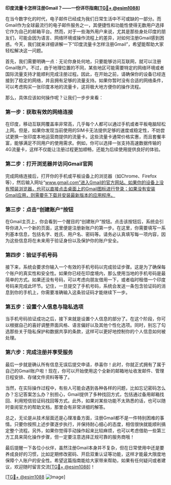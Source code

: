 **印度流量卡怎样注册Gmail？——一份详尽指南[[TG💪+ @esim1088](https://t.me/s/esim1088)]**

在当今数字化的时代，电子邮件已经成为我们日常生活中不可或缺的一部分。而Gmail作为全球最流行的电子邮件服务之一，其便捷性和功能性使得无数用户选择它作为自己的邮箱平台。然而，对于一些海外用户来说，尤其是那些身处印度的朋友们，可能会因为语言、网络环境或操作流程上的差异，对如何注册Gmail感到困惑。今天，我们就来详细讲解一下“印度流量卡怎样注册Gmail”，希望能帮助大家轻松解决这一问题。

首先，我们需要明确一点：无论你身处何地，只要能够访问互联网，就可以注册Gmail账户。不过，由于地理位置的不同，某些地区可能需要特定的网络环境或者国际流量支持才能顺利完成注册过程。因此，在开始之前，请确保你的设备已经连接到了稳定的网络，并且拥有足够的流量支持。如果你暂时没有合适的网络条件，可以考虑购买一张印度本地的流量卡，这将极大地方便你的操作流程。

那么，具体应该如何操作呢？让我们一步步来看：

### 第一步：获取有效的网络连接

在印度，移动互联网覆盖率非常高，几乎每个人都可以通过手机或者平板电脑轻松上网。但是，如果你发现当前使用的SIM卡无法提供足够的速度或稳定性，不妨尝试更换一张印度本地运营商提供的流量卡。这些流量卡通常价格实惠，而且套餐丰富，能够满足不同用户的使用需求。例如，你可以选择一张支持高速数据传输的4G流量卡，这样不仅能让注册过程更加顺畅，还能为后续使用提供良好的体验。

### 第二步：打开浏览器并访问Gmail官网

完成网络连接后，打开你的手机或平板设备上的浏览器（如Chrome、Firefox等），然后输入网址“www.gmail.com”进入Gmail的官方网站。如果你的设备上没有预装浏览器，也可以直接点击桌面上的Gmail图标进行登录；如果没有安装Gmail应用，则需要先下载并安装最新版本的应用程序。

### 第三步：点击“创建账户”按钮

在Gmail主页上，你会看到一个醒目的“创建账户”按钮。点击该按钮后，系统会引导你进入一个新的页面，这里便是注册新账户的第一步。在这里，你需要填写一系列基本信息，包括名字、姓氏、用户名、密码等。请务必认真填写每一项内容，因为这些信息将在未来用于验证身份以及保护你的账户安全。

### 第四步：验证手机号码

接下来，系统会要求你输入一个有效的手机号码以完成验证步骤。这是为了确保每个账户的真实性和安全性。如果你已经在印度境内，那么使用当地的手机号码是最简单的方式。如果还没有号码，可以考虑向朋友借用一下，或者临时租借一个印度号码来完成此环节。记住，一旦提交了手机号码，系统会发送一条包含验证码的消息到你的手机上，你需要准确输入这条验证码才能继续下一步。

### 第五步：设置个人信息与隐私选项

当手机号码验证成功之后，接下来就是设置个人信息的部分了。在这个阶段，你可以根据自己的喜好调整界面风格、语言偏好以及其他个性化选项。同时，别忘了勾选那些关于隐私保护和数据共享的条款，这样可以更好地控制你的个人信息如何被处理。

### 第六步：完成注册并享受服务

最后一步就是确认所有信息无误后提交申请，恭喜你！此时，你就正式拥有了属于自己的Gmail账户啦！现在，你可以开始使用这个全新的邮箱地址收发邮件、管理日程安排、存储文件资料等等了。

当然，在实际操作过程中，有些人可能会遇到各种各样的问题，比如忘记密码怎么办？忘记答案怎么办？别担心，Gmail提供了多种找回方式，包括通过备用邮箱找回、利用短信验证码找回等方式。此外，如果对某些功能不太熟悉的话，也可以随时查阅官方的帮助文档，那里会有非常详细的解答。

总之，无论是从技术层面还是心理准备方面，注册Gmail都不是一件特别困难的事情。只要你按照上述步骤逐步执行，并保持耐心细心的态度，相信很快就能顺利搞定整个流程。另外，如果你觉得手动操作起来比较麻烦，也可以考虑借助一些第三方工具来简化操作步骤，但一定要注意选择正规可靠的服务商哦！

最后提醒一下各位小伙伴，虽然注册Gmail本身并不复杂，但在日常使用中还是要养成良好的习惯，比如定期修改密码、开启双重认证等功能，这样才能最大限度地保障个人账户的安全性。希望这篇指南能给大家带来帮助，如果有任何疑问或者建议，欢迎随时留言交流[[TG💪+ @esim1088](https://t.me/s/esim1088)]！

[[TG💪+ @esim1088](https://t.me/s/esim1088) ![Image](https://i.postimg.cc/4NQfJmqS/Snipaste-2025-05-13-00-14-12.png)]